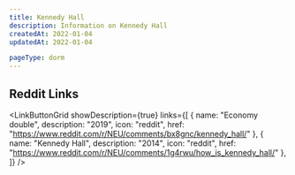 ```yaml
---
title: Kennedy Hall
description: Information on Kennedy Hall
createdAt: 2022-01-04
updatedAt: 2022-01-04

pageType: dorm
---
```


## Reddit Links

<LinkButtonGrid showDescription={true} links={[
{
name: "Economy double",
description: "2019",
icon: "reddit",
href: "https://www.reddit.com/r/NEU/comments/bx8gnc/kennedy_hall/"
},
{
name: "Kennedy Hall",
description: "2014",
icon: "reddit",
href: "https://www.reddit.com/r/NEU/comments/1g4rwu/how_is_kennedy_hall/"
},
]} />
